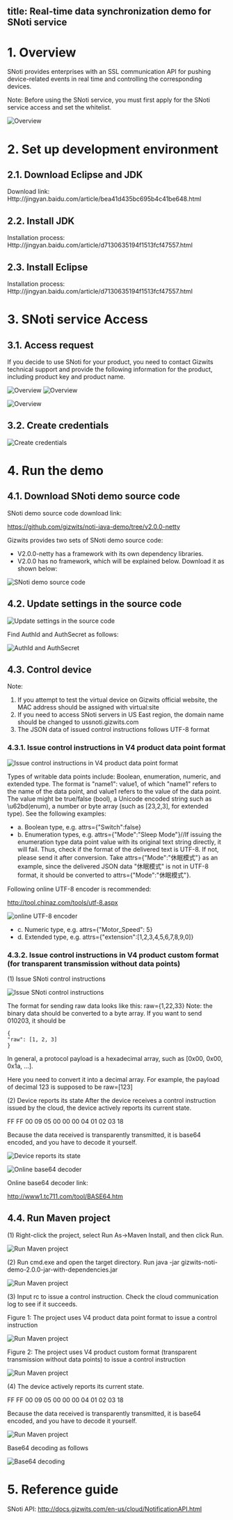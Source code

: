 title: Real-time data synchronization demo for SNoti service 
---

# 1. Overview
SNoti provides enterprises with an SSL communication API for pushing device-related events in real time and controlling the corresponding devices.

Note: Before using the SNoti service, you must first apply for the SNoti service access and set the whitelist.

![Overview](../../../assets/en-us/UserManual/SNotiAPI/101.png)
 
# 2. Set up development environment

## 2.1. Download Eclipse and JDK

Download link:
Http://jingyan.baidu.com/article/bea41d435bc695b4c41be648.html

## 2.2. Install JDK

Installation process:
Http://jingyan.baidu.com/article/d7130635194f1513fcf47557.html

## 2.3. Install Eclipse

Installation process:
Http://jingyan.baidu.com/article/d7130635194f1513fcf47557.html

# 3. SNoti service Access

## 3.1. Access request

If you decide to use SNoti for your product, you need to contact Gizwits technical support and provide the following information for the product, including product key and product name.

![Overview](../../../assets/en-us/UserManual/SNotiAPI/311.png) 
![Overview](../../../assets/en-us/UserManual/SNotiAPI/311-1.png) 

![Overview](../../../assets/en-us/UserManual/SNotiAPI/312.png)
 
## 3.2. Create credentials

![Create credentials](../../../assets/en-us/UserManual/SNotiAPI/321.png)
 
# 4. Run the demo

## 4.1. Download SNoti demo source code

SNoti demo source code download link:  

https://github.com/gizwits/noti-java-demo/tree/v2.0.0-netty

Gizwits provides two sets of SNoti demo source code:

* V2.0.0-netty has a framework with its own dependency libraries.
* V2.0.0 has no framework, which will be explained below. Download it as shown below:

![SNoti demo source code](../../../assets/en-us/UserManual/SNotiAPI/411.png) 

## 4.2. Update settings in the source code

![Update settings in the source code](../../../assets/en-us/UserManual/SNotiAPI/421.png)

Find AuthId and AuthSecret as follows:

![AuthId and AuthSecret](../../../assets/en-us/UserManual/SNotiAPI/422.png)
 
## 4.3. Control device

Note: 

1. If you attempt to test the virtual device on Gizwits official website, the MAC address should be assigned with virtual:site
2. If you need to access SNoti servers in US East region, the domain name should be changed to ussnoti.gizwits.com
3. The JSON data of issued control instructions follows UTF-8 format

### 4.3.1. Issue control instructions in V4 product data point format

![Issue control instructions in V4 product data point format](../../../assets/en-us/UserManual/SNotiAPI/431.png)

Types of writable data points include: Boolean, enumeration, numeric, and extended type. The format is "name1": value1, of which "name1" refers to the name of the data point, and value1 refers to the value of the data point. The value might be true/false (bool), a Unicode encoded string such as \u62bd(enum), a number or byte array (such as [23,2,3], for extended type). See the following examples:

* a. Boolean type, e.g. attrs={"Switch":false}
* b. Enumeration types, e.g. attrs={"Mode":"Sleep Mode"}//If issuing the enumeration type data point value with its original text string directly, it will fail. Thus, check if the format of the delivered text is UTF-8. If not, please send it after conversion. Take attrs={"Mode":"休眠模式"} as an example, since the delivered JSON data "休眠模式" is not in UTF-8 format, it should be converted to attrs={"Mode":"&#x4F11;&#x7720;&#x6A21;&#x5F0F;"}. 

Following online UTF-8 encoder is recommended:

http://tool.chinaz.com/tools/utf-8.aspx

![online UTF-8 encoder](../../../assets/en-us/UserManual/SNotiAPI/431-1.png)
 
* c. Numeric type, e.g. attrs={"Motor_Speed": 5}
* d. Extended type, e.g. attrs={"extension":[1,2,3,4,5,6,7,8,9,0]}

### 4.3.2. Issue control instructions in V4 product custom format (for transparent transmission without data points)

(1) Issue SNoti control instructions

![Issue SNoti control instructions](../../../assets/en-us/UserManual/SNotiAPI/432.png)

The format for sending raw data looks like this: raw={1,22,33}
Note: the binary data should be converted to a byte array. If you want to send 010203, it should be

```
{
"raw": [1, 2, 3]
}
```

In general, a protocol payload is a hexadecimal array, such as [0x00, 0x00, 0x1a, ...].

Here you need to convert it into a decimal array. For example, the payload of decimal 123 is supposed to be raw=[123]

(2) Device reports its state
After the device receives a control instruction issued by the cloud, the device actively reports its current state.

FF FF 00 09 05 00 00 00 04 01 02 03 18

Because the data received is transparently transmitted, it is base64 encoded, and you have to decode it yourself. 
 
![Device reports its state](../../../assets/en-us/UserManual/SNotiAPI/432-1.png)

![Online base64 decoder](../../../assets/en-us/UserManual/SNotiAPI/432-2.png)

Online base64 decoder link:

 http://www1.tc711.com/tool/BASE64.htm

## 4.4. Run Maven project

(1) Right-click the project, select Run As->Maven Install, and then click Run.

![Run Maven project](../../../assets/en-us/UserManual/SNotiAPI/441.png)

(2) Run cmd.exe and open the target directory. Run java -jar gizwits-noti-demo-2.0.0-jar-with-dependencies.jar

![Run Maven project](../../../assets/en-us/UserManual/SNotiAPI/442.png)

(3) Input rc to issue a control instruction. Check the cloud communication log to see if it succeeds.

Figure 1: The project uses V4 product data point format to issue a control instruction

![Run Maven project](../../../assets/en-us/UserManual/SNotiAPI/443.png)

Figure 2: The project uses V4 product custom format (transparent transmission without data points) to issue a control instruction

![Run Maven project](../../../assets/en-us/UserManual/SNotiAPI/444.png)
 
(4) The device actively reports its current state.

FF FF 00 09 05 00 00 00 04 01 02 03 18

Because the data received is transparently transmitted, it is base64 encoded, and you have to decode it yourself.

![Run Maven project](../../../assets/en-us/UserManual/SNotiAPI/445.png)

Base64 decoding as follows

![Base64 decoding](../../../assets/en-us/UserManual/SNotiAPI/446.png)
 
# 5. Reference guide

SNoti API:
http://docs.gizwits.com/en-us/cloud/NotificationAPI.html
